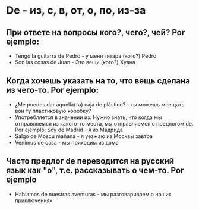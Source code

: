 # De - из, с, в, от, о, по, из-за
## При ответе на вопросы кого?, чего?, чей? Por ejemplo:
* Tengo la guitarra de Pedro - у меня гитара (кого?) Pedro
* Son las cosas de Juan - Это вещи (кого?) Хуана
## Когда хочешь указать на то, что вещь сделана из чего-то. Por ejemplo:
* ¿Me puedes dar aquella(та) caja de plástico? - ты можешь мне дать вон ту пластиковую коробку?
* Употребляется в значении из. Нужно знать, что когда мы отправляемся из какого-то места, мы отправляемся с предлогом de. Por ejemplo: Soy de Madrid - я из Мадрида
* Salgo de Moscú mañana - я уезжаю из Москвы завтра
* Venimus de casa - мы приходим из дома
## Часто предлог de переводится на русский язык как "о", т.е. рассказывать о чем-то. Por ejemplo
* Hablamos de nuestras aventuras - мы разговариваем о наших приключениях
